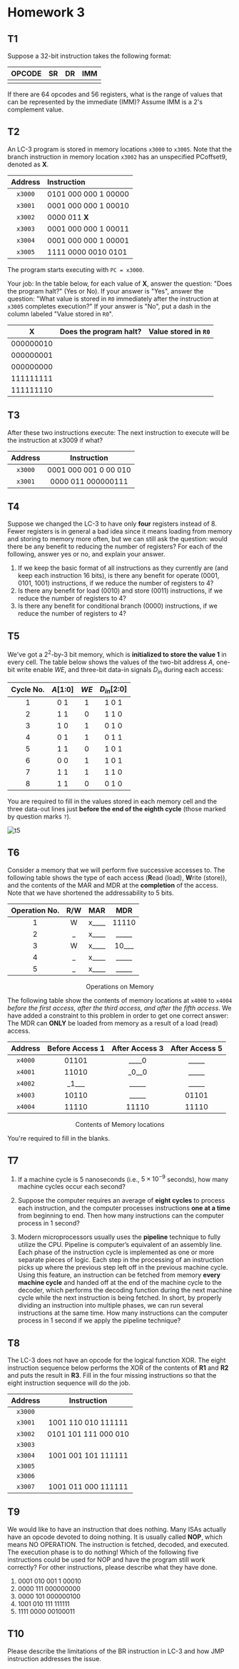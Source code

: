 # Homework 3

## T1

Suppose a 32-bit instruction takes the following format:

| OPCODE |  SR   |  DR   |  IMM  |
| :----: | :---: | :---: | :---: |
|        |       |       |       |

If there are 64 opcodes and 56 registers, what is the range of values that can be represented by the immediate (IMM)? Assume IMM is a 2's complement value.

## T2

An LC-3 program is stored in memory locations `x3000` to `x3005`. Note that the branch instruction in memory location `x3002` has an unspecified PCoffset9, denoted as **X**.

| Address | Instruction          |
| :-----: | :------------------- |
| `x3000` | 0101 000 000 1 00000 |
| `x3001` | 0001 000 000 1 00010 |
| `x3002` | 0000 011 **X**       |
| `x3003` | 0001 000 000 1 00011 |
| `x3004` | 0001 000 000 1 00001 |
| `x3005` | 1111 0000 0010 0101  |

The program starts executing with `PC = x3000`.

Your job: In the table below, for each value of **X**, answer the question: "Does the program halt?" (Yes or No). If your answer is "Yes", answer the question: "What value is stored in `R0` immediately after the instruction at `x3005` completes execution?" If your answer is "No", put a dash in the column labeled "Value stored in `R0`".

|   **X**   | Does the program halt? | Value stored in `R0` |
| :-------: | :--------------------: | :------------------: |
| 000000010 |                        |                      |
| 000000001 |                        |                      |
| 000000000 |                        |                      |
| 111111111 |                        |                      |
| 111111110 |                        |                      |

## T3

After these two instructions execute:
The next instruction to execute will be the instruction at x3009 if what?

| Address |      Instruction      |
| :-----: | :-------------------: |
| `x3000` | 0001 000 001 0 00 010 |
| `x3001` |  0000 011 000000111   |

## T4

Suppose we changed the LC-3 to have only **four** registers instead of 8. Fewer registers is in general a bad idea since it means loading from memory and storing to memory more often, but we can still ask the question: would there be any benefit to reducing the number of registers? For each of the following, answer yes or no, and explain your answer.

1. If we keep the basic format of all instructions as they currently are (and keep each instruction 16 bits), is there any benefit for operate (0001, 0101, 1001) instructions, if we reduce the number of registers to 4?
2. Is there any benefit for load (0010) and store (0011) instructions, if we reduce the number of registers to 4?
3. Is there any benefit for conditional branch (0000) instructions, if we reduce the number of registers to 4?

## T5

We've got a $2^2\text{-by-}3$ bit memory, which is **initialized to store the value 1** in every cell. The table below shows the values of the two-bit address $A$, one-bit write enable $WE$, and three-bit data-in signals $D_{in}$ during each access:

| Cycle No. | $A$[1:0] | $WE$  | $D_{in}$[2:0] |
| :-------: | :------: | :---: | :-----------: |
|     1     |   0 1    |   1   |     1 0 1     |
|     2     |   1 1    |   0   |     1 1 0     |
|     3     |   1 0    |   1   |     0 1 0     |
|     4     |   0 1    |   1   |     0 1 1     |
|     5     |   1 1    |   0   |     1 0 1     |
|     6     |   0 0    |   1   |     1 0 1     |
|     7     |   1 1    |   1   |     1 1 0     |
|     8     |   1 1    |   0   |     0 1 0     |

You are required to fill in the values stored in each memory cell and the three data-out lines just **before the end of the eighth cycle** (those marked by question marks `?`).

![t5](./hw3/hw3-5.png)

## T6

Consider a memory that we will perform five successive accesses to. The following table shows the type of each access (**R**ead (load), **W**rite (store)), and the contents of the MAR and MDR at the **completion** of the access. Note that we have shortened the addressability to 5 bits.

| Operation No. |  R/W  |    MAR    |    MDR     |
| :-----------: | :---: | :-------: | :--------: |
|       1       |   W   | x\_\_\_\_ |   11110    |
|       2       |  \_   | x\_\_\_\_ | \_\_\_\_\_ |
|       3       |   W   | x\_\_\_\_ |  10\_\_\_  |
|       4       |  \_   | x\_\_\_\_ | \_\_\_\_\_ |
|       5       |  \_   | x\_\_\_\_ | \_\_\_\_\_ |

<center>Operations on Memory</center>

The following table show the contents of memory locations at `x4000` to `x4004` *before the first access, after the third access, and after the fifth access*. We have added a constraint to this problem in order to get one correct answer: The MDR can **ONLY** be loaded from memory as a result of a load (read) access.

| Address | Before Access 1 | After Access 3 | After Access 5 |
| :-----: | :-------------: | :------------: | :------------: |
| `x4000` |      01101      |   \_\_\_\_0    |   \_\_\_\_\_   |
| `x4001` |      11010      |    \_0\_\_0    |   \_\_\_\_\_   |
| `x4002` |    \_1\_\_\_    |   \_\_\_\_\_   |   \_\_\_\_\_   |
| `x4003` |      10110      |   \_\_\_\_\_   |     01101      |
| `x4004` |      11110      |     11110      |     11110      |

<center>Contents of Memory locations</center>

You're required to fill in the blanks.

## T7

1. If a machine cycle is 5 nanoseconds (i.e., $5\times10^{-9}$ seconds), how many machine cycles occur each second?

2. Suppose the computer requires an average of **eight cycles** to process each instruction, and the computer processes instructions **one at a time** from beginning to end. Then how many instructions can the computer process in 1 second?

3. Modern microprocessors usually uses the **pipeline** technique to fully utilize the CPU. Pipeline is computer’s equivalent of an assembly line. Each phase of the instruction cycle is implemented as one or more separate pieces of logic. Each step in the processing of an instruction picks up where the previous step left off in the previous machine cycle. Using this feature, an instruction can be fetched from memory **every machine cycle** and handed off at the end of the machine cycle to the decoder, which performs the decoding function during the next machine cycle while the next instruction is being fetched. In short, by properly dividing an instruction into multiple phases, we can run several instructions at the same time. How many instructions can the computer process in 1 second if we apply the pipeline technique?

## T8

The LC-3 does not have an opcode for the logical function XOR. The eight instruction sequence below performs the XOR of the contents of **R1** and **R2** and puts the result in **R3**. Fill in the four missing instructions so that the eight instruction sequence will do the job.

| Address |     Instruction      |
| :-----: | :------------------: |
| `x3000` |                      |
| `x3001` | 1001 110 010 111111  |
| `x3002` | 0101 101 111 000 010 |
| `x3003` |                      |
| `x3004` | 1001 001 101 111111  |
| `x3005` |                      |
| `x3006` |                      |
| `x3007` | 1001 011 000 111111  |

## T9

We would like to have an instruction that does nothing. Many ISAs actually have an opcode devoted to doing nothing. It is usually called **NOP**, which means NO OPERATION. The instruction is fetched, decoded, and executed. The execution phase is to do nothing! Which of the following five instructions could be used for NOP and have the program still work correctly? For other instructions, please describe what they have done.

1. 0001 010 001 1 00010
2. 0000 111 000000000
3. 0000 101 000000100
4. 1001 010 111 111111
5. 1111 0000 00100011

## T10

Please describe the limitations of the BR instruction in LC-3 and how JMP instruction addresses the issue.
